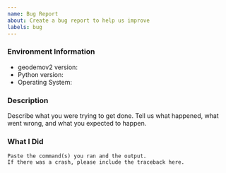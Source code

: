 ```yaml
---
name: Bug Report
about: Create a bug report to help us improve
labels: bug
---
```


<!-- Please search existing issues to avoid creating duplicates. -->

### Environment Information

-   geodemov2 version:
-   Python version:
-   Operating System:

### Description

Describe what you were trying to get done.
Tell us what happened, what went wrong, and what you expected to happen.

### What I Did

```
Paste the command(s) you ran and the output.
If there was a crash, please include the traceback here.
```

